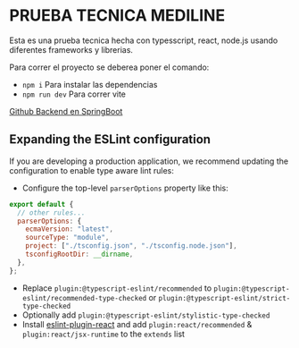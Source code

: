 # PRUEBA TECNICA MEDILINE

Esta es una prueba tecnica hecha con typesscript, react, node.js usando diferentes frameworks y librerias.

Para correr el proyecto se deberea poner el comando:

- `npm i` Para instalar las dependencias
- `npm run dev` Para correr vite

[Github Backend en SpringBoot](https://github.com/AgusReka/PRUEBA_TECNICA_BACKEND_SPRING)

## Expanding the ESLint configuration

If you are developing a production application, we recommend updating the configuration to enable type aware lint rules:

- Configure the top-level `parserOptions` property like this:

```js
export default {
  // other rules...
  parserOptions: {
    ecmaVersion: "latest",
    sourceType: "module",
    project: ["./tsconfig.json", "./tsconfig.node.json"],
    tsconfigRootDir: __dirname,
  },
};
```

- Replace `plugin:@typescript-eslint/recommended` to `plugin:@typescript-eslint/recommended-type-checked` or `plugin:@typescript-eslint/strict-type-checked`
- Optionally add `plugin:@typescript-eslint/stylistic-type-checked`
- Install [eslint-plugin-react](https://github.com/jsx-eslint/eslint-plugin-react) and add `plugin:react/recommended` & `plugin:react/jsx-runtime` to the `extends` list
